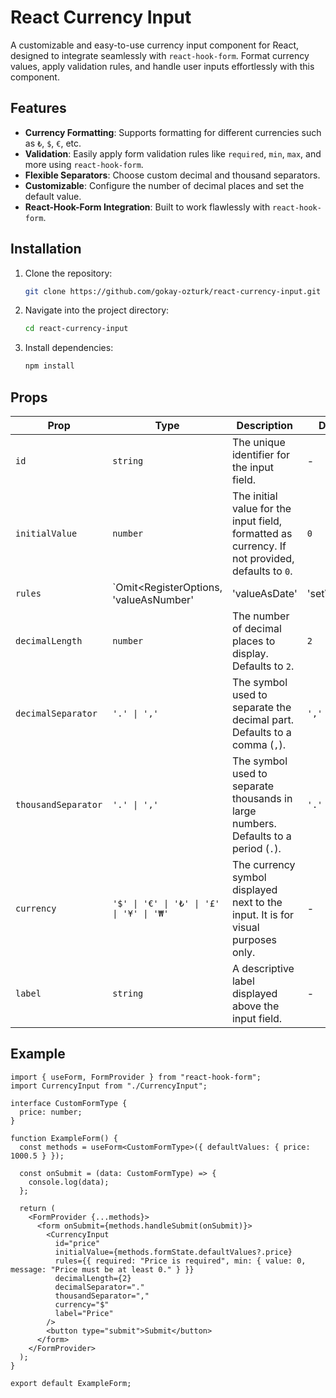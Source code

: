 # React Currency Input

A customizable and easy-to-use currency input component for React, designed to integrate seamlessly with `react-hook-form`. Format currency values, apply validation rules, and handle user inputs effortlessly with this component.

## Features

- **Currency Formatting**: Supports formatting for different currencies such as `₺`, `$`, `€`, etc.
- **Validation**: Easily apply form validation rules like `required`, `min`, `max`, and more using `react-hook-form`.
- **Flexible Separators**: Choose custom decimal and thousand separators.
- **Customizable**: Configure the number of decimal places and set the default value.
- **React-Hook-Form Integration**: Built to work flawlessly with `react-hook-form`.

## Installation

1. Clone the repository:
   ```bash
   git clone https://github.com/gokay-ozturk/react-currency-input.git
   
2. Navigate into the project directory:
   ```bash
   cd react-currency-input

3. Install dependencies:
   ```bash
   npm install
## Props

| Prop              | Type                                                         | Description                                                                                     | Default          |
|-------------------|--------------------------------------------------------------|-------------------------------------------------------------------------------------------------|------------------|
| `id`              | `string`                                                     | The unique identifier for the input field.                                                      | -                |
| `initialValue`    | `number`                                                     | The initial value for the input field, formatted as currency. If not provided, defaults to `0`.  | `0`              |
| `rules`           | `Omit<RegisterOptions, 'valueAsNumber' | 'valueAsDate' | 'setValueAs' | 'disabled'>` | Validation rules used by `react-hook-form`. Allows custom validation like `required` fields.     | `{ required: false }` |
| `decimalLength`   | `number`                                                     | The number of decimal places to display. Defaults to `2`.                                        | `2`              |
| `decimalSeparator`| `'.' \| ','`                                                 | The symbol used to separate the decimal part. Defaults to a comma (`,`).                         | `','`            |
| `thousandSeparator`| `'.' \| ','`                                                | The symbol used to separate thousands in large numbers. Defaults to a period (`.`).              | `'.'`            |
| `currency`        | `'$' \| '€' \| '₺' \| '£' \| '¥' \| '₩'`                     | The currency symbol displayed next to the input. It is for visual purposes only.                 | -                |
| `label`           | `string`                                                     | A descriptive label displayed above the input field.                                             | -                |

## Example

```tsx
import { useForm, FormProvider } from "react-hook-form";
import CurrencyInput from "./CurrencyInput";

interface CustomFormType {
  price: number;
}

function ExampleForm() {
  const methods = useForm<CustomFormType>({ defaultValues: { price: 1000.5 } });

  const onSubmit = (data: CustomFormType) => {
    console.log(data);
  };

  return (
    <FormProvider {...methods}>
      <form onSubmit={methods.handleSubmit(onSubmit)}>
        <CurrencyInput
          id="price"
          initialValue={methods.formState.defaultValues?.price}
          rules={{ required: "Price is required", min: { value: 0, message: "Price must be at least 0." } }}
          decimalLength={2}
          decimalSeparator="."
          thousandSeparator=","
          currency="$"
          label="Price"
        />
        <button type="submit">Submit</button>
      </form>
    </FormProvider>
  );
}

export default ExampleForm;

